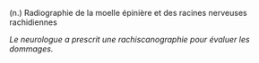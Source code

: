 (n.) Radiographie de la moelle épinière et des racines nerveuses rachidiennes

*Le neurologue a prescrit une rachiscanographie pour évaluer les dommages.*